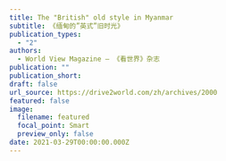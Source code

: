 ```yaml
---
title: The "British" old style in Myanmar
subtitle: 《缅甸的”英式”旧时光》
publication_types:
  - "2"
authors:
  - World View Magazine — 《看世界》杂志
publication: ""
publication_short: 
draft: false
url_source: https://drive2world.com/zh/archives/2000
featured: false
image:
  filename: featured
  focal_point: Smart
  preview_only: false
date: 2021-03-29T00:00:00.000Z
---
```

